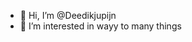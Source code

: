 - 👋 Hi, I’m @Deedikjupijn
- 👀 I’m interested in wayy to many things

<!---
Deedikjupijn/Deedikjupijn is a ✨ special ✨ repository because its `README.md` (this file) appears on your GitHub profile.
You can click the Preview link to take a look at your changes.
--->
